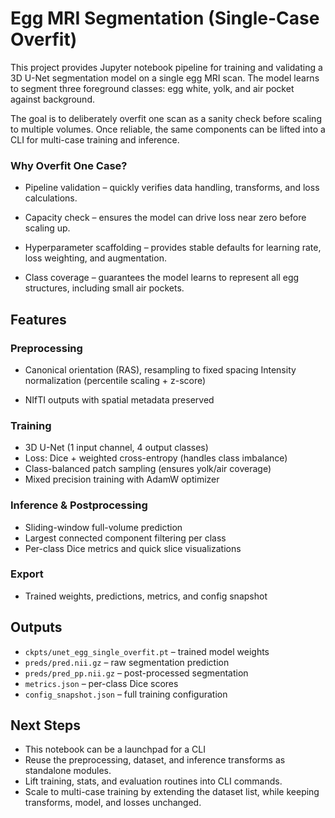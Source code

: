 # Egg MRI Segmentation (Single-Case Overfit)

This project provides Jupyter notebook pipeline for training and validating a 3D U-Net segmentation model on a single egg MRI scan. The model learns to segment three foreground classes: egg white, yolk, and air pocket against background.

The goal is to deliberately overfit one scan as a sanity check before scaling to multiple volumes. Once reliable, the same components can be lifted into a CLI for multi-case training and inference.



### Why Overfit One Case?

- Pipeline validation – quickly verifies data handling, transforms, and loss calculations.

- Capacity check – ensures the model can drive loss near zero before scaling up.

- Hyperparameter scaffolding – provides stable defaults for learning rate, loss weighting, and augmentation.

- Class coverage – guarantees the model learns to represent all egg structures, including small air pockets.

## Features

### Preprocessing

- Canonical orientation (RAS), resampling to fixed spacing
Intensity normalization (percentile scaling + z-score)

- NIfTI outputs with spatial metadata preserved

### Training

- 3D U-Net (1 input channel, 4 output classes)
- Loss: Dice + weighted cross-entropy (handles class imbalance)
- Class-balanced patch sampling (ensures yolk/air coverage)
- Mixed precision training with AdamW optimizer

### Inference & Postprocessing

- Sliding-window full-volume prediction
- Largest connected component filtering per class
- Per-class Dice metrics and quick slice visualizations

### Export

- Trained weights, predictions, metrics, and config snapshot



## Outputs

- `ckpts/unet_egg_single_overfit.pt` – trained model weights
- `preds/pred.nii.gz` – raw segmentation prediction
- `preds/pred_pp.nii.gz` – post-processed segmentation
- `metrics.json` – per-class Dice scores
- `config_snapshot.json` – full training configuration


## Next Steps

- This notebook can be a launchpad for a CLI
- Reuse the preprocessing, dataset, and inference transforms as standalone modules.
- Lift training, stats, and evaluation routines into CLI commands.
- Scale to multi-case training by extending the dataset list, while keeping transforms, model, and losses unchanged.